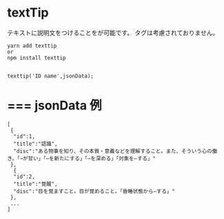 # textTip

テキストに説明文をつけることをが可能です。
タグは考慮されておりません。

```
yarn add texttip 
or 
npm install texttip


texttip('ID name',jsonData);
```

===
jsonData 例
===
```
[
 {
  "id":1,
  "title":"認識",
  "disc":"ある物事を知り、その本質・意義などを理解すること。また、そういう心の働き。「―が甘い」「―を新たにする」「―を深める」「対象を―する」"
 },
  {
  "id":2,
  "title":"覚醒",
  "disc":"目を覚ますこと。目が覚めること。「昏睡状態から―する」"
 },
 ...
]
```
